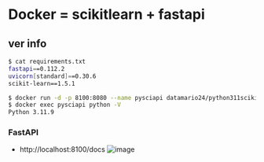 # Docker = scikitlearn + fastapi

## ver info
```bash
$ cat requirements.txt
fastapi==0.112.2
uvicorn[standard]==0.30.6
scikit-learn==1.5.1
```

```bash
$ docker run -d -p 8100:8080 --name pysciapi datamario24/python311scikitlearn-fastapi:1.0.0
$ docker exec pysciapi python -V
Python 3.11.9
```

### FastAPI
- http://localhost:8100/docs
![image](https://github.com/user-attachments/assets/b24d82fc-3f1c-47c3-a245-c5086aaf0a14)

